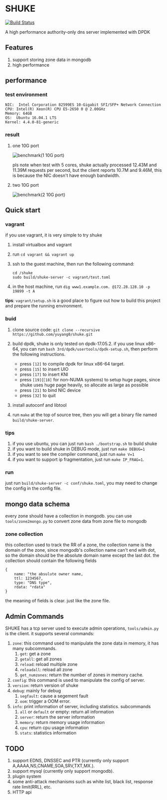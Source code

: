 # SHUKE
[![Build Status](https://travis-ci.org/yuyang0/shuke.svg?branch=master)](https://travis-ci.org/yuyang0/shuke)

A high performance authority-only dns server implemented with DPDK

## Features
1. support storing zone data in mongodb
2. high performance

## performance
### test environment

    NIC:  Intel Corporation 82599ES 10-Gigabit SFI/SFP+ Network Connection
    CPU: Intel(R) Xeon(R) CPU E5-2650 0 @ 2.00GHz
    Memory: 64GB
    OS:  Ubuntu 16.04.1 LTS
    Kernel: 4.4.0-81-generic

### result

1. one 10G port

    ![benchmark(1 10G port)](doc/static/benchmark_1_port.png)

   pls note when test with 5 cores, shuke actually processed 12.43M and 11.39M requests per second,
   but the client reports 10.7M and 9.46M, this is because the NIC doesn't have enough bandwidth.

2. two 10G port

    ![benchmark(2 10G port)](doc/static/benchmark_2_port.png)

## Quick start
### vagrant
if you use vagrant, it is very simple to try shuke
1. install virtualbox and vagrant
2. run `cd vagrant && vagrant up`
3. ssh to the guest machine, then run the following command:

       cd /shuke
       sudo build/shuke-server -c vagrant/test.toml

4. in the host machine, run `dig www1.example.com. @172.28.128.10 -p 19899 -t A`

**tips**: `vagrant/setup.sh` is a good place to figure out how to build this project
and prepare the running environment.
### buid

1. clone source code: `git clone --recursive https://github.com/yuyang0/shuke.git`
2. build dpdk, shuke is only tested on dpdk-17.05.2. if you use linux x86-64,
   you can run `bash 3rd/dpdk/usertools/dpdk-setup.sh`,
   then perform the following instructions.
    + press `[12]` to compile dpdk for linux x86-64 target.
    + press `[15]` to insert UIO
    + press `[17]` to insert KNI
    + press `[19]`(`[18]` for non-NUMA systems) to setup huge pages,
      since shuke uses huge page heavily, so allocate as large as possible
    + press `[21]` to bind NIC device
    + press `[32]` to quit

3. install autoconf and libtool
4. run `make` at the top of source tree, then you will get a binary file named `build/shuke-server`.

### tips
1. if you use ubuntu, you can just run `bash ./bootstrap.sh` to build shuke
2. if you want to build shuke in DEBUG mode, just run `make DEBUG=1`
3. if you want to see the compiler command, just run `make V=1`
4. if you want to support ip fragmentation, just run `make IP_FRAG=1`.

### run
just run `build/shuke-server -c conf/shuke.toml`,
you may need to change the config in the config file.

## mongo data schema
every zone should have a collection in mongodb. you can use
`tools/zone2mongo.py` to convert zone data from zone file to mongodb

### zone collection
this collection used to track the RR of a zone,
the collection name is the domain of the zone, since mongodb's
collection name can't end with dot, so the domain should be the
absolute domain name except the last dot.
the collection should contain the following fields

    {
        name: "the absulute owner name,
        ttl: 1234567,
        type: "DNS type",
        rdata: "rdata"
    }

the meaning of fields is clear. just like the zone file.

## Admin Commands
SHUKE has a tcp server used to execute admin operations,
`tools/admin.py` is the client. it supports several commands:

1. `zone`: this command used to manipulate the zone data in memory, it has many subcommands.
    1. `get`: get a zone
    2. `getall`: get all zones
    3. `reload`: reload  multiple zone
    4. `reloadall`: reload all zone
    5. `get_numzones`: return the number of zones in memory cache.
2. `config`: this command is used to manipulate the config of server.
3. `version`: return version of shuke
4. `debug`: mainly for debug
    1. `segfault`: cause a segement fault
    2. `oom`: trigger a OOM error.
5. `info`: print information of server, including statistics. subcommands
    1. `all` or `default` or empty: return all information
    2. `server`: return the server information
    3. `memory`: return memory usage information
    4. `cpu`: return cpu usage information
    5. `stats`: statistics information

## TODO
1. support EDNS, DNSSEC and PTR (currently only support A,AAAA,NS,CNAME,SOA,SRV,TXT,MX.).
2. support mysql (currently only support mongodb).
3. plugin system
4. some anti-attack mechanisms such as white list, black list, response rate limit(RRL), etc.
5. HTTP api
